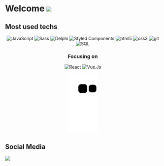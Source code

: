 # Welcome  <img src="https://c.tenor.com/GocCvG7hs78AAAAj/rocket-joypixels.gif" height="50px"> 

## Most used techs


<div align="center">
<p>
  <img alt="JavaScript" src="https://img.shields.io/badge/-JavaScript-A020F0?style=flat-square&logo=javascript&logoColor=white" />
  <img alt="Sass" src="https://img.shields.io/badge/-Sass-A020F0?style=flat-square&logo=sass&logoColor=white" />
  <img alt="Delphi" src="https://img.shields.io/badge/-Delphi-A020F0?style=flat-square&logo=delphi&logoColor=white" />
  <img alt="Styled Components" src="https://img.shields.io/badge/-Styled_Components-A020F0?style=flat-square&logo=styled-components&logoColor=white" />
  <img alt="html5" src="https://img.shields.io/badge/-HTML5-A020F0?style=flat-square&logo=html5&logoColor=white" />
  <img alt="css3" src="https://img.shields.io/badge/-CSS3-A020F0?style=flat-square&logo=css3&logoColor=white" />
  <img alt="git" src="https://img.shields.io/badge/-Git-A020F0?style=flat-square&logo=git&logoColor=white" />
  <img alt="SQL" src="https://img.shields.io/badge/-SQL-A020F0?style=flat-square&logo=mysql&logoColor=white" />
</p>

### Focusing on

<p>
  <img alt="React" src="https://img.shields.io/badge/-React-2965f1?style=flat-circle&logo=react&logoColor=white" />
  <img alt="Vue.Js" src="https://img.shields.io/badge/-Vue.Js-2965f1?style=flat-circle&logo=vue.js&logoColor=white" />
</p>

  ![Snake animation](https://github.com/danielspng/danielspng/blob/output/github-contribution-grid-snake.svg)
</div>




## Social Media
<a href="https://www.instagram.com/daniells.png" target="_blanked"><img src="https://img.shields.io/badge/Instagram-f2003c?style=for-the-badge&logo=instagram&logoColor=white"></a>




